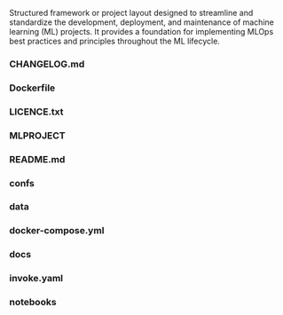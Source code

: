 Structured framework or project layout designed to streamline and standardize the development, deployment, and maintenance of machine learning (ML) projects. 
It provides a foundation for implementing MLOps best practices and principles throughout the ML lifecycle.

### CHANGELOG.md
### Dockerfile
### LICENCE.txt
### MLPROJECT
### README.md
### confs
### data
### docker-compose.yml
### docs
### invoke.yaml
### notebooks
